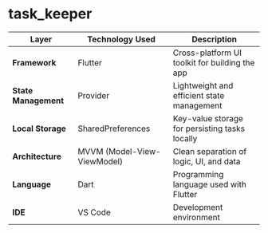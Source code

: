 # task_keeper

| Layer                | Technology Used             | Description                                    |
| -------------------- | --------------------------- | ---------------------------------------------- |
| **Framework**        | Flutter                     | Cross-platform UI toolkit for building the app |
| **State Management** | Provider                    | Lightweight and efficient state management     |
| **Local Storage**    | SharedPreferences           | Key-value storage for persisting tasks locally |
| **Architecture**     | MVVM (Model-View-ViewModel) | Clean separation of logic, UI, and data        |
| **Language**         | Dart                        | Programming language used with Flutter         |
| **IDE**              | VS Code    | Development environment                        |
